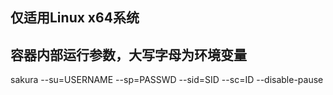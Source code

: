 ## 仅适用Linux x64系统

## 容器内部运行参数，大写字母为环境变量
sakura --su=USERNAME --sp=PASSWD --sid=SID --sc=ID --disable-pause
